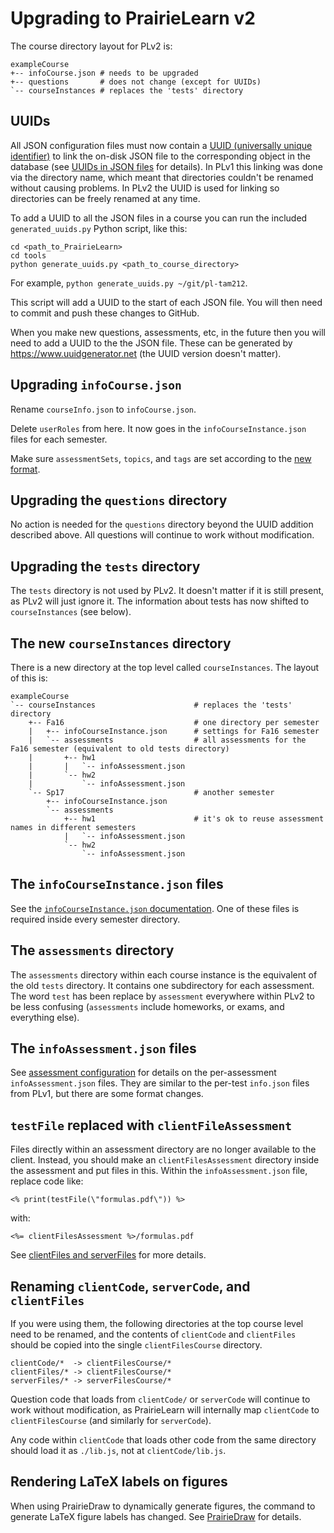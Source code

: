 
# Upgrading to PrairieLearn v2

The course directory layout for PLv2 is:

```
exampleCourse
+-- infoCourse.json # needs to be upgraded
+-- questions       # does not change (except for UUIDs)
`-- courseInstances # replaces the 'tests' directory
```

## UUIDs

All JSON configuration files must now contain a [UUID (universally unique identifier)](https://en.wikipedia.org/wiki/Universally_unique_identifier) to link the on-disk JSON file to the corresponding object in the database (see [UUIDs in JSON files](uuid.md) for details). In PLv1 this linking was done via the directory name, which meant that directories couldn't be renamed without causing problems. In PLv2 the UUID is used for linking so directories can be freely renamed at any time.

To add a UUID to all the JSON files in a course you can run the included `generated_uuids.py` Python script, like this:

```
cd <path_to_PrairieLearn>
cd tools
python generate_uuids.py <path_to_course_directory>
```

For example, `python generate_uuids.py ~/git/pl-tam212`.

This script will add a UUID to the start of each JSON file. You will then need to commit and push these changes to GitHub.

When you make new questions, assessments, etc, in the future then you will need to add a UUID to the the JSON file. These can be generated by https://www.uuidgenerator.net (the UUID version doesn't matter).

## Upgrading `infoCourse.json`

Rename `courseInfo.json` to `infoCourse.json`.

Delete `userRoles` from here. It now goes in the `infoCourseInstance.json` files for each semester.

Make sure `assessmentSets`, `topics`, and `tags` are set according to the [new format](course.md).

## Upgrading the `questions` directory

No action is needed for the `questions` directory beyond the UUID addition described above. All questions will continue to work without modification.

## Upgrading the `tests` directory

The `tests` directory is not used by PLv2. It doesn't matter if it is still present, as PLv2 will just ignore it. The information about tests has now shifted to `courseInstances` (see below).

## The new `courseInstances` directory

There is a new directory at the top level called `courseInstances`. The layout of this is:

```
exampleCourse
`-- courseInstances                      # replaces the 'tests' directory
    +-- Fa16                             # one directory per semester
    |   +-- infoCourseInstance.json      # settings for Fa16 semester
    |   `-- assessments                  # all assessments for the Fa16 semester (equivalent to old tests directory)
    |       +-- hw1
    |       |   `-- infoAssessment.json
    |       `-- hw2
    |           `-- infoAssessment.json
    `-- Sp17                             # another semester
        +-- infoCourseInstance.json
        `-- assessments
            +-- hw1                      # it's ok to reuse assessment names in different semesters
            |   `-- infoAssessment.json
            `-- hw2
                `-- infoAssessment.json
```

## The `infoCourseInstance.json` files

See the [`infoCourseInstance.json` documentation](https://github.com/PrairieLearn/PrairieLearn/blob/master/doc/courseInstance.md). One of these files is required inside every semester directory.

## The `assessments` directory

The `assessments` directory within each course instance is the equivalent of the old `tests` directory. It contains one subdirectory for each assessment. The word `test` has been replace by `assessment` everywhere within PLv2 to be less confusing (`assessments` include homeworks, or exams, and everything else).

## The `infoAssessment.json` files

See [assessment configuration](assessment.md) for details on the per-assessment `infoAssessment.json` files. They are similar to the per-test `info.json` files from PLv1, but there are some format changes.

## `testFile` replaced with `clientFileAssessment`

Files directly within an assessment directory are no longer available to the client. Instead, you should make an `clientFilesAssessment` directory inside the assessment and put files in this. Within the `infoAssessment.json` file, replace code like:

```
<% print(testFile(\"formulas.pdf\")) %>
```

with:

```
<%= clientFilesAssessment %>/formulas.pdf
```

See [clientFiles and serverFiles](clientServerFiles.md) for more details.

## Renaming `clientCode`, `serverCode`, and `clientFiles`

If you were using them, the following directories at the top course level need to be renamed, and the contents of `clientCode` and `clientFiles` should be copied into the single `clientFilesCourse` directory.

```
clientCode/*  -> clientFilesCourse/*
clientFiles/* -> clientFilesCourse/*
serverFiles/* -> serverFilesCourse/*
```

Question code that loads from `clientCode/` or `serverCode` will continue to work without modification, as PrairieLearn will internally map `clientCode` to `clientFilesCourse` (and similarly for `serverCode`).

Any code within `clientCode` that loads other code from the same directory should load it as `./lib.js`, not at `clientCode/lib.js`.

## Rendering LaTeX labels on figures

When using PrairieDraw to dynamically generate figures, the command to generate LaTeX figure labels has changed. See [PrairieDraw](PrairieDraw.md) for details.
